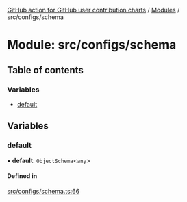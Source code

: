 [GitHub action for GitHub user contribution charts](../README.md) / [Modules](../modules.md) / src/configs/schema

# Module: src/configs/schema

## Table of contents

### Variables

- [default](src_configs_schema.md#default)

## Variables

### default

• **default**: `ObjectSchema`<`any`\>

#### Defined in

[src/configs/schema.ts:66](https://github.com/AlexRogalskiy/github-action-user-contribution/blob/8736815/src/configs/schema.ts#L66)

